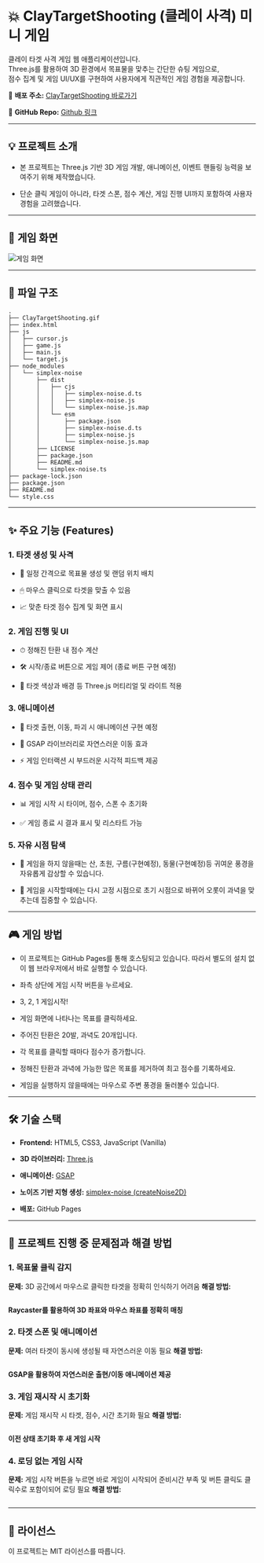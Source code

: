 # 💥 ClayTargetShooting (클레이 사격) 미니 게임

클레이 타겟 사격 게임 웹 애플리케이션입니다.  
Three.js를 활용하여 3D 환경에서 목표물을 맞추는 간단한 슈팅 게임으로,  
점수 집계 및 게임 UI/UX를 구현하여 사용자에게 직관적인 게임 경험을 제공합니다.

 🔗 **배포 주소:** [ClayTargetShooting 바로가기](https://qwezxc3810.github.io/ClayTargetShooting/)  

 🔗 **GitHub Repo:** [Github 링크](https://github.com/qwezxc3810/ClayTargetShooting)

 ---

## 💡 프로젝트 소개

- 본 프로젝트는 Three.js 기반 3D 게임 개발, 애니메이션, 이벤트 핸들링 능력을 보여주기 위해 제작했습니다.  

- 단순 클릭 게임이 아니라, 타겟 스폰, 점수 계산, 게임 진행 UI까지 포함하여 사용자 경험을 고려했습니다.

---

## 📸 게임 화면
![게임 화면](./ClayTargetShooting.gif)

---

## 📂 파일 구조
```
.
├── ClayTargetShooting.gif
├── index.html
├── js
│   ├── cursor.js
│   ├── game.js
│   ├── main.js
│   └── target.js
├── node_modules
│   └── simplex-noise
│       ├── dist
│       │   ├── cjs
│       │   │   ├── simplex-noise.d.ts
│       │   │   ├── simplex-noise.js
│       │   │   └── simplex-noise.js.map
│       │   └── esm
│       │       ├── package.json
│       │       ├── simplex-noise.d.ts
│       │       ├── simplex-noise.js
│       │       └── simplex-noise.js.map
│       ├── LICENSE
│       ├── package.json
│       ├── README.md
│       └── simplex-noise.ts
├── package-lock.json
├── package.json
├── README.md
└── style.css
```

---

## ✨ 주요 기능 (Features)
### 1. 타겟 생성 및 사격

- 🎯 일정 간격으로 목표물 생성 및 랜덤 위치 배치

- 🖱 마우스 클릭으로 타겟을 맞출 수 있음

- 📈 맞춘 타겟 점수 집계 및 화면 표시

### 2. 게임 진행 및 UI

- ⏱ 정해진 탄환 내 점수 계산

- 🛠 시작/종료 버튼으로 게임 제어 (종료 버튼 구현 예정)

- 🎨 타겟 색상과 배경 등 Three.js 머티리얼 및 라이트 적용

### 3. 애니메이션

- 💨 타겟 출현, 이동, 파괴 시 애니메이션 구현 예정

- 🔄 GSAP 라이브러리로 자연스러운 이동 효과

- ⚡️ 게임 인터랙션 시 부드러운 시각적 피드백 제공

### 4. 점수 및 게임 상태 관리

- 📊 게임 시작 시 타이머, 점수, 스폰 수 초기화

- ✅ 게임 종료 시 결과 표시 및 리스타트 가능

### 5. 자유 시점 탐색

- 🌿 게임을 하지 않을때는 산, 초원, 구름(구현예정), 동물(구현예정)등 귀여운 풍경을 자유롭게 감상할 수 있습니다.

- 💨 게임을 시작할때에는 다시 고정 시점으로 초기 시점으로 바뀌어 오롯이 과녁을 맞추는데 집중할 수 있습니다.

---

## 🎮 게임 방법
- 이 프로젝트는 GitHub Pages를 통해 호스팅되고 있습니다. 따라서 별도의 설치 없이 웹 브라우저에서 바로 실행할 수 있습니다.
 
- 좌측 상단에 게임 시작 버튼을 누르세요.

- 3, 2, 1 게임시작! 

- 게임 화면에 나타나는 목표를 클릭하세요.

- 주어진 탄환은 20발, 과녁도 20개입니다.

- 각 목표를 클릭할 때마다 점수가 증가합니다.

- 정해진 탄환과 과녁에 가능한 많은 목표를 제거하여 최고 점수를 기록하세요.

- 게임을 실행하지 않을때에는 마우스로 주변 풍경을 둘러볼수 있습니다.

---

## 🛠️ 기술 스택
- **Frontend:** HTML5, CSS3, JavaScript (Vanilla)

- **3D 라이브러리:** [Three.js](https://threejs.org/?utm_source=chatgpt.com)

- **애니메이션:** [GSAP](https://gsap.com/?utm_source=chatgpt.com)

- **노이즈 기반 지형 생성:** [simplex-noise (createNoise2D)](https://www.npmjs.com/package/simplex-noise?utm_source=chatgpt.com)

- **배포:** GitHub Pages

---

## 🥅 프로젝트 진행 중 문제점과 해결 방법

### 1. 목표물 클릭 감지
**문제:** 3D 공간에서 마우스로 클릭한 타겟을 정확히 인식하기 어려움
**해결 방법:**
```

```
**Raycaster를 활용하여 3D 좌표와 마우스 좌표를 정확히 매칭**

### 2. 타겟 스폰 및 애니메이션
**문제:** 여러 타겟이 동시에 생성될 때 자연스러운 이동 필요
**해결 방법:** 
```

```
**GSAP을 활용하여 자연스러운 출현/이동 애니메이션 제공**

### 3. 게임 재시작 시 초기화
**문제:** 게임 재시작 시 타겟, 점수, 시간 초기화 필요
**해결 방법:**
```

```

**이전 상태 초기화 후 새 게임 시작**

### 4. 로딩 없는 게임 시작
**문제:** 게임 시작 버튼을 누르면 바로 게임이 시작되어 준비시간 부족 및 버튼 클릭도 클릭수로 포함이되어 로딩 필요 
**해결 방법:**
```

```


---

## 📜 라이선스

이 프로젝트는 MIT 라이선스를 따릅니다.











